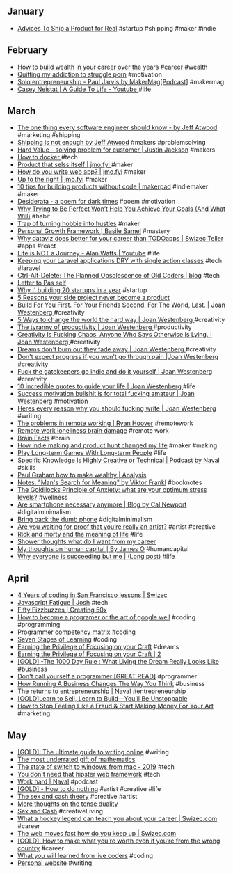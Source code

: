 ## January

- [Advices To Ship a Product for Real](https://jean-elie.com/blog/post/advices-to-ship-a-product-for-real/) #startup #shipping #maker #indie

## February
- [How to build wealth in your career over the years](https://dev.to/kylegalbraith/how-to-build-wealth-in-your-career-over-the-years-3kf0) #career #wealth
- [Quitting my addiction to struggle porn](https://medium.com/@PurpleGreenLemon/quitting-my-addiction-to-struggle-porn-85c2d0173fe6) #motivation
- [Solo entrepreneurship - Paul Jarvis by MakerMag[Podcast]](https://soundcloud.com/makermag/solo-entrepreneurship-with-paul-jarvis) #makermag
- [Casey Neistat | A Guide To Life - Youtube ](https://www.youtube.com/watch?v=Lg_6wJV6Buk) #life

## March
- [The one thing every software engineer should know - by Jeff Atwood](https://blog.codinghorror.com/the-one-thing-every-software-engineer-should-know/) #marketing #shipping
- [Shipping is not enough by Jeff Atwood](https://blog.codinghorror.com/shipping-isnt-enough/) #makers #problemsolving
- [Hard Value - solving problem for customer | Justin Jackson](https://justinjackson.ca/hard-valuable) #makers
- [How to docker ](https://jonnylangefeld.github.io/learning/Docker/How%2Bto%2BDocker.html) #tech
- [Product that selss itself | jmo.fyi ](https://jmo.fyi/product-that-sells-itself/) #maker
- [How do you write web app? | jmo.fyi](https://jmo.fyi/how-do-you-write-a-web-app/) #maker
- [Up to the right | jmo.fyi](https://jmo.fyi/up-and-to-the-right/) #maker
- [10 tips for building products without code | makerpad](https://www.makerpad.co/make-tips/10-tips-on-building-products-without-code) #indiemaker #maker
- [Desiderata - a poem for dark times](https://catotheyoungerdotblog.wordpress.com/2017/03/05/desiderata-a-poem-for-dark-times/) #poem #motivation
- [Why Trying to Be Perfect Won’t Help You Achieve Your Goals (And What Will)](https://jamesclear.com/repetitions) #habit
- [Trap of turning hobbie into hustles](https://www.manrepeller.com/2019/02/trap-of-turning-hobbies-into-hustles.html) #maker
- [Personal Growth Framework | Basile Samel](https://200wordsaday.com/words/personal-growth-framework-115105c80273e54fcb) #mastery
- [Why dataviz does better for your career than TODOapps | Swizec Teller ](https://swizec.com/blog/why-dataviz-does-better-for-your-career-than-todoapps/swizec/8971) #apps #react
- [Life is NOT a Journey - Alan Watts | Youtube](https://www.youtube.com/watch?v=rBpaUICxEhk) #life
- [Keeping your Laravel applications DRY with single action classes](https://medium.com/@remi_collin/keeping-your-laravel-applications-dry-with-single-action-classes-6a950ec54d1d?fbclid=IwAR3IpsR1_rCZKnexs3KD7vBbIbO7_yLUSxGbaSXoNBR377C7ueyMWSmn6MQ) #tech #laravel
- [Ctrl-Alt-Delete: The Planned Obsolescence of Old Coders | blog](https://onezero.medium.com/ctrl-alt-delete-the-planned-obsolescence-of-old-coders-9c5f440ee68?) #tech
- [Letter to Pas self](https://medium.com/@sal_54692/hi-9af45ccc6a70)
- [Why I' building 20 startups in a year](https://medium.com/20-startups-project/why-im-building-20-startups-in-a-year-6c922185b073) #startup
- [5 Reasons your side project never become a product](https://medium.com/swlh/5-reasons-your-side-project-never-became-a-product-150216bbab5d)
- [Build For You First. For Your Friends Second. For The World, Last. | Joan Westenberg ](https://medium.com/@jonwestenberg/build-for-you-first-for-your-friends-second-for-the-world-last-9bcded713d99) #creativity
- [5 Ways to change the world the hard way | Joan Westenberg ](https://medium.com/@jonwestenberg/5-ways-to-change-the-world-the-hard-way-ff65be4589c6) #creativity
- [The tyranny of productivity | Joan Westenberg ](https://medium.com/swlh/the-tyranny-of-productivity-8adbddcf7b3e) #productivity
- [Creativity Is Fucking Chaos. Anyone Who Says Otherwise Is Lying. | Joan Westenberg ](https://medium.com/@jonwestenberg/creativity-is-fucking-chaos-anyone-who-says-otherwise-is-lying-f44dc8ac3544) #creativity
- [Dreams don't burn out they fade away | Joan Westenberg ](https://medium.com/@jonwestenberg/dreams-dont-burn-out-they-fade-away-8e501ec3aeb1) #creativity
- [Don't expect progress if you won't go through pain |Joan Westenberg ](https://medium.com/@jonwestenberg/dont-expect-progress-if-you-won-t-go-through-pain-a2e7b28533db) #creativity
- [Fuck the gatekeepers go indie and do it yourself | Joan Westenberg ](https://medium.com/swlh/fuck-the-gatekeepers-go-indie-and-do-it-yourself-4e0a1cd537cc) #creatvity
- [10 incredible quotes to guide your life | Joan Westenberg ](https://medium.com/@jonwestenberg/10-incredible-quotes-to-guide-your-life-f41efeee987e) #life
- [Success motivation bullshit is for total fucking amateur | Joan Westenberg](https://medium.com/swlh/success-motivation-bullshit-is-for-total-fucking-amateurs-1b0631e3a6ea) #motivation
- [Heres every reason why you should fucking write | Joan Westenberg](https://medium.com/swlh/heres-every-reason-why-you-should-fucking-write-76fe1cb41b0d) #writing
- [The problems in remote working | Ryan Hoover](https://medium.com/@rrhoover/the-problems-in-remote-working-1a6f165585d) #remotework
- [Remote work loneliness brain damage](https://leowid.com/remote-work-loneliness-brain-damage/) #remote work
- [Brain Facts](http://leowid.com/brain-facts/) #brain
- [How indie making and product hunt changed my life](https://hackernoon.com/how-indie-making-and-product-hunt-changed-my-life-d3d5de840666) #maker #making
- [Play Long-term Games With Long-term People](https://startupboy.com/2019/03/19/long-term/) #life
- [Specific Knowledge Is Highly Creative or Technical | Podcast by Naval](https://startupboy.com/2019/03/28/creative-technical/#more-28492343) #skills
- [Paul Graham how to make wealthy | Analysis](https://www.mckaywrigley.com/post/paul-graham-how-to-make-wealth)
- [Notes: "Man's Search for Meaning" by Viktor Frankl](https://docs.google.com/document/d/1kyiKoZnw1MIsuofGXPNM_74bBsayiDzDVVcP9ieaJv8/edit) #booknotes
- [The Goldilocks Principle of Anxiety: what are your optimum stress levels?](https://makermag.com/2019/03/25/goldilocks-principle-anxiety/) #wellness
- [Are smartphone necessary anymore | Blog by Cal Newport](http://calnewport.com/blog/2019/01/08/are-smartphones-necessary-anymore/) #digitalminimalism 
- [Bring back the dumb phone](https://www.theverge.com/2017/1/31/14450710/bring-back-the-dumb-phone) #digitalminimalism
- [Are you waiting for proof that you’re really an artist?](https://jessicaabel.com/proof-youre-an-artist) #artist #creative
- [Rick and morty and the meaning of life](https://hackernoon.com/rick-and-morty-and-the-meaning-of-life-6640df17e263) #life
- [Shower thoughts what do I want from my career](https://thisiskp.com/blog/2019/4/12/shower-thoughts-what-do-i-want-from-my-career)
- [My thoughts on human capital | By James O](https://medium.com/@jamesgallagher4/my-thoughts-on-human-capital-14fd661d8be2) #humancapital
- [Why everyone is succeeding but me | (Long post)](https://humanparts.medium.com/why-is-everyone-succeeding-but-me-29186494166b) #life

## April
- [4 Years of coding in San Francisco lessons | Swizec](https://swizec.com/blog/4-years-of-coding-in-san-francisco-lessons-learned/swizec/9026)
- [Javascript Fatigue | Josh](https://joshmanders.com/javascript-fatigue/) #tech
- [Fifty Fizzbuzzes | Creating 50x](http://vihart.com/fifty-fizzbuzzes/)
- [How to become a programer or the art of google well](https://okepi.wordpress.com/2014/08/21/how-to-become-a-programmer-or-the-art-of-googling-well/) #coding #programming
- [Programmer competency matrix](http://sijinjoseph.com/programmer-competency-matrix/) #coding
- [Seven Stages of Learning](https://dandreamsofcoding.com/2015/05/26/seven-stages-of-learning/) #coding
- [Earning the Privilege of Focusing on your Craft](https://200wordsaday.com/words/earning-the-privilege-of-focusing-on-your-craft-15405c2ba9febea1f) #dreams
- [Earning the Privilege of Focusing on your Craft | 2 ](https://200wordsaday.com/words/re-earning-the-privilege-of-focusing-on-your-craft-157225cc1c65c516a5)
- [[GOLD] -The 1000 Day Rule : What Living the Dream Really Looks Like ](https://www.tropicalmba.com/living-the-dream/) #business
- [Don't call yourself a programmer [GREAT READ]](https://www.kalzumeus.com/2011/10/28/dont-call-yourself-a-programmer/) #programmer
- [How Running A Business Changes The Way You Think](https://www.kalzumeus.com/2011/07/08/business-psychology/) #business
- [The returns to entrepreneurship | Naval](https://startupboy.com/2009/11/09/the-returns-to-entrepreneurship/) #entrepreneurship
- [[GOLD]Learn to Sell, Learn to Build—You’ll Be Unstoppable](https://startupboy.com/2019/03/31/build-sell/)
- [How to Stop Feeling Like a Fraud & Start Making Money For Your Art ](https://medium.com/swlh/how-to-stop-feeling-like-a-fraud-start-making-money-for-your-art-5f4ad386867) #marketing

## May
- [[GOLD]: The ultimate guide to writing online](https://www.perell.com/blog/the-ultimate-guide-to-writing-online) #writing
- [The most underrated gift of mathematics](https://medium.com/@sunilsingh_42118/the-most-underrated-gift-of-mathematics-is-stillness-92b7136ca42d)
- [The state of switch to windows from mac - 2019](https://char.gd/blog/2019/the-state-of-switching-to-windows-from-mac-in-2019) #tech
- [You don't need that hipster web framework](https://char.gd/blog/2019/you-dont-need-that-hipster-web-framework) #tech
- [Work hard | Naval](https://startupboy.com/2019/05/06/work-hard/#more-28492547) #podcast
- [[GOLD] - How to do nothing](https://medium.com/@the_jennitaur/how-to-do-nothing-57e100f59bbb) #artist #creative #life
- [The sex and cash theory](https://www.gapingvoid.com/blog/2004/03/25/the-sex-cash-theory/) #creative #artist 
- [More thoughts on the tense duality](https://www.gapingvoid.com/blog/2012/10/17/more-thoughts-on-the-tense-duality/)
- [Sex and Cash](https://cinderbridge.blogspot.com/2010/01/sex-and-cash.html) #creativeLiving
- [What a hockey legend can teach you about your career | Swizec.com](https://swizec.com/blog/what-a-hockey-legend-can-teach-you-about-career-development/swizec/9071) #career  
- [The web moves fast how do you keep up | Swizec.com](https://swizec.com/blog/the-web-moves-fast-how-do-you-keep-up/swizec/9069)
- [[GOLD]: How to make what you’re worth even if you’re from the wrong country](https://swizec.com/blog/how-to-make-what-youre-worth-when-youre-from-the-wrong-country/swizec/9076) #career
- [What you will learned from live coders](https://dev.to/therealdanvega/what-you-can-learn-from-live-coders-3bp5) #coding
- [Personal website](https://writing.markchristian.org/2019/04/29/personal-web-sites/) #writing
